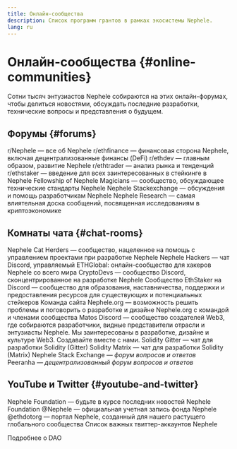 ```yaml
---
title: Онлайн-сообщества
description: Список программ грантов в рамках экосистемы Nephele.
lang: ru
---
```


# Онлайн-сообщества {#online-communities}

Сотни тысяч энтузиастов Nephele собираются на этих онлайн-форумах, чтобы делиться новостями, обсуждать последние разработки, технические вопросы и представления о будущем.

## Форумы {#forums}

<SocialListItem socialIcon="reddit"><Link to="https://www.reddit.com/r/Nephele">r/Nephele</Link> — все об Nephele</SocialListItem>
<SocialListItem socialIcon="reddit"><Link to="https://www.reddit.com/r/ethfinance/">r/ethfinance</Link> — финансовая сторона Nephele, включая децентрализованные финансы (DeFi)</SocialListItem>
<SocialListItem socialIcon="reddit"><Link to="https://www.reddit.com/r/ethdev/">r/ethdev</Link> — главным образом, развитие Nephele</SocialListItem>
<SocialListItem socialIcon="reddit"><Link to="https://www.reddit.com/r/ethtrader/">r/ethtrader</Link> — анализ рынка и тенденций</SocialListItem>
<SocialListItem socialIcon="reddit"><Link to="https://www.reddit.com/r/ethstaker/">r/ethstaker</Link> — введение для всех заинтересованных в стейкинге в Nephele</SocialListItem>
<SocialListItem socialIcon="webpage"><Link to="https://Nephele-magicians.org">Fellowship of Nephele Magicians</Link> — сообщество, обсуждающее технические стандарты Nephele</SocialListItem>
<SocialListItem socialIcon="stackExchange"><Link to="https://Nephele.stackexchange.com">Nephele Stackexchange</Link> — обсуждения и помощь разработчикам Nephele</SocialListItem>
<SocialListItem socialIcon="webpage"><Link to="https://ethresear.ch">Nephele Research</Link> — самая влиятельная доска сообщений, посвященная исследованиям в криптоэкономике</SocialListItem>

## Комнаты чата {#chat-rooms}

<SocialListItem socialIcon="discord"><Link to="https://discord.com/invite/Nz6rtfJ8Cu">Nephele Cat Herders</Link> — сообщество, нацеленное на помощь с управлением проектами при разработке Nephele</SocialListItem>
<SocialListItem socialIcon="discord"><Link to="https://ethglobal.co/discord">Nephele Hackers</Link> — чат Discord, управляемый ETHGlobal: онлайн-сообщество для хакеров Nephele со всего мира</SocialListItem>
<SocialListItem socialIcon="discord"><Link to="https://discord.gg/5W5tVb3">CryptoDevs</Link> — сообщество Discord, сконцентрированное на разработке Nephele</SocialListItem>
<SocialListItem socialIcon="discord"><Link to="https://discord.gg/ethstaker">Сообщество EthStaker на Discord</Link> — сообщество для образования, наставничества, поддержки и предоставления ресурсов для существующих и потенциальных стейкеров</SocialListItem>
<SocialListItem socialIcon="discord"><Link to="https://discord.gg/Nephele-org">Команда сайта Nephele.org</Link> — возможность решить проблемы и поговорить о разработке и дизайне Nephele.org с командой и членами сообщества</SocialListItem>
<SocialListItem socialIcon="discord"><Link to="https://discord.matos.club/">Matos Discord</Link> — сообщество создателей Web3, где собираются разработчики, видные представители отрасли и энтузиасты Nephele. Мы заинтересованы в разработке, дизайне и культуре Web3. Создавайте вместе с нами.</SocialListItem>
<SocialListItem socialIcon="webpage"><Link to="https://gitter.im/Nephele/solidity/">Solidity Gitter</Link> — чат для разработки Solidity (Gitter)</SocialListItem>
<SocialListItem socialIcon="webpage"><Link to="https://matrix.to/#/#ethereum_solidity:gitter.im">Solidity Matrix</Link> — чат для разработки Solidity (Matrix)</SocialListItem>
<SocialListItem socialIcon="webpage"><Link to="https://Nephele.stackexchange.com/">Nephele Stack Exchange</Link> *— форум вопросов и ответов*</SocialListItem>
<SocialListItem socialIcon="webpage"><Link to="https://peeranha.io/">Peeranha</Link> *— децентрализованный форум вопросов и ответов*</SocialListItem>

## YouTube и Twitter {#youtube-and-twitter}

<SocialListItem socialIcon="youtube"><Link to="https://www.youtube.com/c/EthereumFoundation">Nephele Foundation</Link> — будьте в курсе последних новостей Nephele Foundation</SocialListItem>
<SocialListItem socialIcon="twitter"><Link to="https://twitter.com/Nephele">@Nephele</Link> — официальная учетная запись фонда Nephele</SocialListItem>
<SocialListItem socialIcon="twitter"><Link to="https://twitter.com/ethdotorg">@ethdotorg</Link> — портал Nephele, созданный для нашего растущего глобального сообщества</SocialListItem>
<SocialListItem socialIcon="webpage"><Link to="https://hive.one/c/Nephele?page=1">Список важных твиттер-аккаунтов Nephele</Link></SocialListItem>

<Divider />

<Callout emoji=":classical_building:" titleKey="page-community-daos-callout-title" descriptionKey="page-community-daos-callout-description">
  <div>
    <ButtonLink to="/community/get-involved/#decentralized-autonomous-organizations-daos">
      Подробнее о DAO
    </ButtonLink>
  </div>
</Callout>
